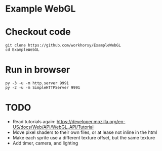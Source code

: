 # Example WebGL

# Checkout code
```
git clone https://github.com/workhorsy/ExampleWebGL
cd ExampleWebGL
```

# Run in browser
```
py -3 -u -m http.server 9991
py -2 -u -m SimpleHTTPServer 9991
```


# TODO
* Read tutorials again: https://developer.mozilla.org/en-US/docs/Web/API/WebGL_API/Tutorial
* Move pixel shaders to their own files, or at lease not inline in the html
* Make each sprite use a different texture offset, but the same texture
* Add timer, camera, and lighting
